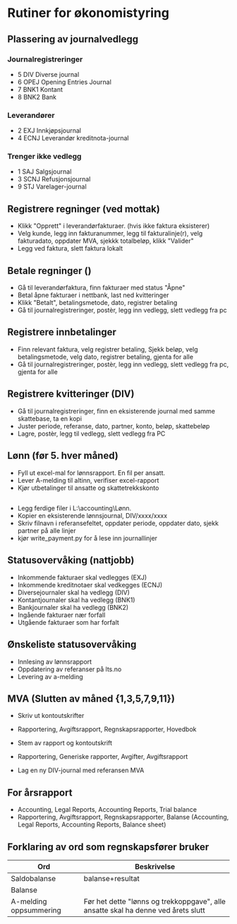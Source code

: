 # Rutiner for økonomistyring

## Plassering av journalvedlegg
### Journalregistreringer
- 5 DIV Diverse journal
- 6 OPEJ Opening Entries Journal
- 7 BNK1 Kontant
- 8 BNK2 Bank
### Leverandører
- 2 EXJ Innkjøpsjournal
- 4 ECNJ Leverandør kreditnota-journal
### Trenger ikke vedlegg
- 1 SAJ Salgsjournal
- 3 SCNJ Refusjonsjournal
- 9 STJ Varelager-journal

## Registrere regninger (ved mottak)
- Klikk "Opprett" i leverandørfakturaer. (hvis ikke faktura eksisterer)
- Velg kunde, legg inn fakturanummer, legg til fakturalinje(r), velg fakturadato, oppdater MVA, sjekkk totalbeløp, klikk "Valider"
- Legg ved faktura, slett faktura lokalt

## Betale regninger ()
- Gå til leverandørfaktura, finn fakturaer med status "Åpne"
- Betal åpne fakturaer i nettbank, last ned kvitteringer
- Klikk "Betalt", betalingsmetode, dato, registrer betaling
- Gå til journalregistreringer, postèr, legg inn vedlegg, slett vedlegg fra pc

## Registrere innbetalinger
- Finn relevant faktura, velg registrer betaling, Sjekk beløp, velg betalingsmetode, velg dato, registrer betaling, gjenta for alle
- Gå til journalregistreringer, postèr, legg inn vedlegg, slett vedlegg fra pc, gjenta for alle

## Registrere kvitteringer (DIV)
- Gå til journalregistreringer, finn en eksisterende journal med samme skattebase, ta en kopi
- Juster periode, referanse, dato, partner, konto, beløp, skattebeløp
- Lagre, postèr, legg til vedlegg, slett vedlegg fra PC

## Lønn (før 5. hver måned)
- Fyll ut excel-mal for lønnsrapport. En fil per ansatt. 
- Lever A-melding til altinn, verifiser excel-rapport
- Kjør utbetalinger til ansatte og skattetrekkskonto
##
- Legg ferdige filer i L:\accounting\Lønn.
- Kopier en eksisterende lønnsjournal, DIV/xxxx/xxxx
- Skriv filnavn i referansefeltet, oppdater periode, oppdater dato, sjekk partner på alle linjer
- kjør write_payment.py for å lese inn journallinjer


## Statusovervåking (nattjobb)
- Inkommende fakturaer skal vedlegges (EXJ)
- Inkommende kreditnotaer skal vedkegges (ECNJ)
- Diversejournaler skal ha vedlegg (DIV)
- Kontantjournaler skal ha vedlegg (BNK1)
- Bankjournaler skal ha vedlegg (BNK2)
- Ingående fakturaer nær forfall
- Utgående fakturaer som har forfalt

## Ønskeliste statusovervåking
- Innlesing av lønnsrapport
- Oppdatering av referanser på lts.no
- Levering av a-melding

## MVA (Slutten av måned {1,3,5,7,9,11})
- Skriv ut kontoutskrifter
- Rapportering, Avgiftsrapport, Regnskapsrapporter, Hovedbok
- Stem av rapport og kontoutskrift

- Rapportering, Generiske rapporter, Avgifter, Avgiftsrapport
- Lag en ny DIV-journal med referansen MVA<nummer>

## For årsrapport
- Accounting, Legal Reports, Accounting Reports, Trial balance
- Rapportering, Avgiftsrapport, Regnskapsrapporter, Balanse (Accounting, Legal Reports, Accounting Reports, Balance sheet)

## Forklaring av ord som regnskapsfører bruker
| Ord | Beskrivelse |
| --- | --- |
|Saldobalanse|balanse+resultat|
|Balanse||
|A-melding oppsummering|Før het dette "lønns og trekkoppgave", alle ansatte skal ha denne ved årets slutt|
